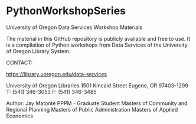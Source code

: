 # PythonWorkshopSeries
University of Oregon Data Services Workshop Materials

The material in this GitHub repository is publicly available and free to use. It is a compilation of Python workshops from Data Services
of the University of Oregon Library System.

CONTACT:

https://library.uoregon.edu/data-services

University of Oregon Libraries
1501 Kincaid Street Eugene, OR
97403-1299
T: (541) 346-3053
F: (541) 346-3485


Author: Jay Matonte
PPPM - Graduate Student
Masters of Community and Regional Planning
Masters of Public Administration
Masters of Applied Economics
